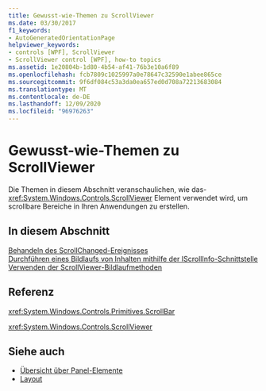 ```yaml
---
title: Gewusst-wie-Themen zu ScrollViewer
ms.date: 03/30/2017
f1_keywords:
- AutoGeneratedOrientationPage
helpviewer_keywords:
- controls [WPF], ScrollViewer
- ScrollViewer control [WPF], how-to topics
ms.assetid: 1e20804b-1d80-4b54-af41-76b3e10a6f89
ms.openlocfilehash: fcb7809c1025997a0e78647c32590e1abee865ce
ms.sourcegitcommit: 9f6df084c53a3da0ea657ed0d708a72213683084
ms.translationtype: MT
ms.contentlocale: de-DE
ms.lasthandoff: 12/09/2020
ms.locfileid: "96976263"
---
```

# <a name="scrollviewer-how-to-topics"></a>Gewusst-wie-Themen zu ScrollViewer
Die Themen in diesem Abschnitt veranschaulichen, wie das- <xref:System.Windows.Controls.ScrollViewer> Element verwendet wird, um scrollbare Bereiche in Ihren Anwendungen zu erstellen.  
  
## <a name="in-this-section"></a>In diesem Abschnitt  
 [Behandeln des ScrollChanged-Ereignisses](how-to-handle-the-scrollchanged-event.md)  
 [Durchführen eines Bildlaufs von Inhalten mithilfe der IScrollInfo-Schnittstelle](how-to-scroll-content-by-using-the-iscrollinfo-interface.md)  
 [Verwenden der ScrollViewer-Bildlaufmethoden](how-to-use-the-content-scrolling-methods-of-scrollviewer.md)  
  
## <a name="reference"></a>Referenz  
 <xref:System.Windows.Controls.Primitives.ScrollBar>  
  
 <xref:System.Windows.Controls.ScrollViewer>  
  
## <a name="see-also"></a>Siehe auch

- [Übersicht über Panel-Elemente](panels-overview.md)
- [Layout](../advanced/layout.md)
